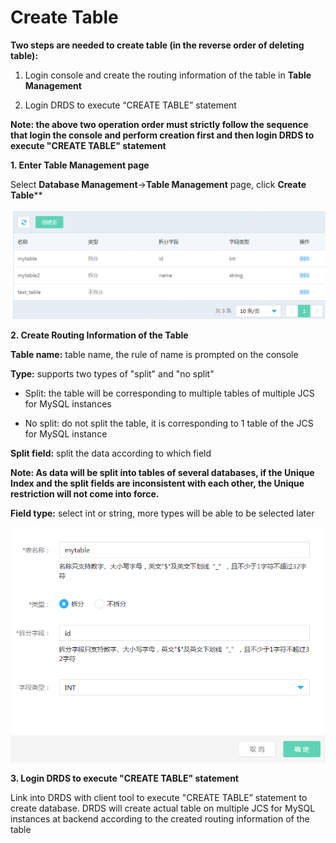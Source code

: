 # Create Table

**Two steps are needed to create table (in the reverse order of deleting table):**

1) Login console and create the routing information of the table in **Table Management**

2) Login DRDS to execute “CREATE TABLE” statement

**Note: the above two operation order must strictly follow the sequence that login the console and perform creation first and then login DRDS to execute "CREATE TABLE" statement**

**1. Enter **Table Management** page**

Select **Database Management**->**Table Management** page, click **Create Table****

![Table List](../../../../../image/DRDS/table-list.png)

**2. Create Routing Information of the Table**

**Table name:** table name, the rule of name is prompted on the console

**Type:** supports two types of "split" and "no split"

- Split: the table will be corresponding to multiple tables of multiple JCS for MySQL instances

- No split: do not split the table, it is corresponding to 1 table of the JCS for MySQL instance

**Split field:** split the data according to which field

**Note: As data will be split into tables of several databases, if the Unique Index and the split fields are inconsistent with each other, the Unique restriction will not come into force.**

**Field type:** select int or string, more types will be able to be selected later

![Create Table](../../../../../image/DRDS/create-table.png)

**3. Login DRDS to execute "CREATE TABLE" statement**

Link into DRDS with client tool to execute "CREATE TABLE” statement to create database. DRDS will create actual table on multiple JCS for MySQL instances at backend according to the created routing information of the table
